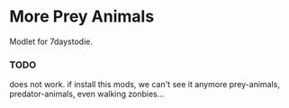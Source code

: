 More Prey Animals
=================

Modlet for 7daystodie.

### TODO
does not work.
if install this mods, we can't see it anymore prey-animals, predator-animals, even walking zonbies...

